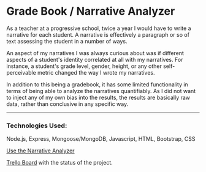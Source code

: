 # Grade Book / Narrative Analyzer

As a teacher at a progressive school, twice a year I would have to write a narrative for each student. A narrative is effectively a paragraph or so of text assessing the student in a number of ways.  

An aspect of my narratives I was always curious about was if different aspects of a student's identity correlated at all with my narratives. For instance, a student's grade level,  gender, height, or any other self-perceivable metric changed the way I wrote my narratives.  

In addition to this being a gradebook, it has some limited functionality in terms of being able to analyze the narratives quantifiably. As I did not want to inject any of my own bias into the results, the results are basically raw data, rather than conclusive in any specific way.

***

### Technologies Used:

Node.js, Express, Mongoose/MongoDB, Javascript, HTML, Bootstrap, CSS

[Use the Narrative Analyzer](https://narrative-analyzer.herokuapp.com/)


[Trello Board](https://trello.com/b/y1dv9k0z/build-out-na-app) with the status of the project.
